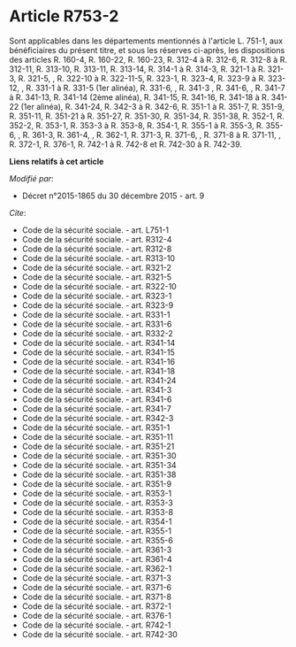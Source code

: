 # Article R753-2

Sont applicables dans les départements mentionnés à l'article L. 751-1, aux bénéficiaires du présent titre, et sous les
réserves ci-après, les dispositions des articles R. 160-4, R. 160-22, R. 160-23, R. 312-4 à R. 312-6, R. 312-8 à R. 312-11,
R. 313-10, R. 313-11, R. 313-14, R. 314-1 à R. 314-3, R. 321-1 à R. 321-3, R. 321-5, , R. 322-10 à R. 322-11-5, R. 323-1, R.
323-4, R. 323-9 à R. 323-12, , R. 331-1 à R. 331-5 (1er alinéa), R. 331-6, ,  R. 341-3 , R. 341-6, , R. 341-7 à R. 341-13, R.
341-14 (2ème alinéa), R. 341-15, R. 341-16, R. 341-18 à R. 341-22 (1er alinéa), R. 341-24, R. 342-3 à R. 342-6, R. 351-1 à R.
351-7, R. 351-9, R. 351-11, R. 351-21 à R. 351-27, R. 351-30, R. 351-34, R. 351-38, R. 352-1, R. 352-2, R. 353-1, R. 353-3 à
R. 353-8, R. 354-1, R. 355-1 à R. 355-3, R. 355-6, , R. 361-3, R. 361-4, , R. 362-1, R. 371-3, R. 371-6, , R. 371-8 à R.
371-11, , R. 372-1, R. 376-1, R. 742-1 à R. 742-8 et R. 742-30 à R. 742-39.

**Liens relatifs à cet article**

_Modifié par_:

  - Décret n°2015-1865 du 30 décembre 2015 - art. 9

_Cite_:

  - Code de la sécurité sociale. - art. L751-1
  - Code de la sécurité sociale. - art. R312-4
  - Code de la sécurité sociale. - art. R312-8
  - Code de la sécurité sociale. - art. R313-10
  - Code de la sécurité sociale. - art. R321-2
  - Code de la sécurité sociale. - art. R321-5
  - Code de la sécurité sociale. - art. R322-10
  - Code de la sécurité sociale. - art. R323-1
  - Code de la sécurité sociale. - art. R323-9
  - Code de la sécurité sociale. - art. R331-1
  - Code de la sécurité sociale. - art. R331-6
  - Code de la sécurité sociale. - art. R332-2
  - Code de la sécurité sociale. - art. R341-14
  - Code de la sécurité sociale. - art. R341-15
  - Code de la sécurité sociale. - art. R341-16
  - Code de la sécurité sociale. - art. R341-18
  - Code de la sécurité sociale. - art. R341-24
  - Code de la sécurité sociale. - art. R341-3
  - Code de la sécurité sociale. - art. R341-6
  - Code de la sécurité sociale. - art. R341-7
  - Code de la sécurité sociale. - art. R342-3
  - Code de la sécurité sociale. - art. R351-1
  - Code de la sécurité sociale. - art. R351-11
  - Code de la sécurité sociale. - art. R351-21
  - Code de la sécurité sociale. - art. R351-30
  - Code de la sécurité sociale. - art. R351-34
  - Code de la sécurité sociale. - art. R351-38
  - Code de la sécurité sociale. - art. R351-9
  - Code de la sécurité sociale. - art. R353-1
  - Code de la sécurité sociale. - art. R353-3
  - Code de la sécurité sociale. - art. R353-8
  - Code de la sécurité sociale. - art. R354-1
  - Code de la sécurité sociale. - art. R355-1
  - Code de la sécurité sociale. - art. R355-6
  - Code de la sécurité sociale. - art. R361-3
  - Code de la sécurité sociale. - art. R361-4
  - Code de la sécurité sociale. - art. R362-1
  - Code de la sécurité sociale. - art. R371-3
  - Code de la sécurité sociale. - art. R371-6
  - Code de la sécurité sociale. - art. R371-8
  - Code de la sécurité sociale. - art. R372-1
  - Code de la sécurité sociale. - art. R376-1
  - Code de la sécurité sociale. - art. R742-1
  - Code de la sécurité sociale. - art. R742-30
